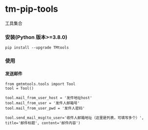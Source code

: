 # tm-pip-tools
工具集合

### 安装(Python 版本>=3.8.0)
```
pip install --upgrade TMtools
```

### 使用

#### 发送邮件
```
from gmtmtools.tools import Tool
tool = Tool()

tool.mail_from_user_host = '发件地址host'
tool.mail_from_user = '发件人邮箱号'
tool.mail_from_user_pwd = '发件人密码'

tool.send_mail_msg(to_user='收件人邮箱地址（这里是列表，可填写多个）', title='邮件标题', content='邮件内容')
```
